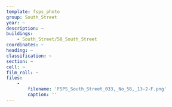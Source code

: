 ```yaml
---
template: fsps_photo
group: South_Street
year: ~
description: ~
buildings:
    - South_Street/58_South_Street
coordinates: ~
heading: ~
classification: ~
section: ~
cell: ~
film_roll: ~
files:
    -
        filename: 'FSPS_South_Street_033,_No_58,_13-2-F.png'
        caption: ''
---
```

